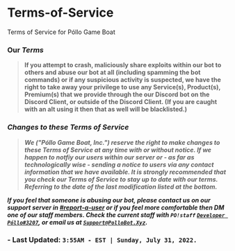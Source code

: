 # Terms-of-Service
Terms of Service for Póllo Game Boat

### <strong>Our <i>Terms</i></strong>

<blockquote>
<p><b>If you attempt to crash, maliciously share exploits within our bot to others and abuse our bot at all (including spamming the bot commands) or if any suspicious activity is suspected, we have the right to take away your privilege to use any Service(s), Product(s), Premium(s) that we provide through the our Discord bot on the Discord Client, or outside of the Discord Client. (If you are caught with an alt using it then that as well will be blacklisted.)</b></p>  
</blockquote>

### <b><i>Changes to these Terms of Service</i></b>

<blockquote>
<p><strong><b><i>We ("Póllo Game Boat, Inc.") reserve the right to make changes to these Terms of Service at any time with or without notice.  If we happen to notfiy our users within our server or - as far as technologically wise - sending a notice to users via any contact information that we have available. 
It is strongly recommended that you check our Terms of Service to stay up to date with our terms.  Referring to the date of the last modification listed at the bottom.</i></strong></b></p>
</blockquote>

<p><strong><b><i>If you feel that someone is abusing our bot, please contact us on our support server in <a href="https://discord.com/channels/825065920299925524/829148159959629834">#report-a-user</a> or if you feel more comfortable then DM one of our staff members.  Check the current staff with <code>PO!staff</code> <a href="https://discord.com/users/786297097308864593"><code>Developer Póllo#3207</code></a>, or email us at <a href="mailto:Support@PolloBot.Xyz"><code>Support@PolloBot.Xyz</code></a>.  </p></strong></b></i>

### - Last Updated: <code>3:55AM - EST | Sunday, July 31, 2022.  </code>
